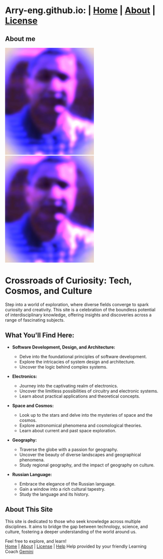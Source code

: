 ﻿# Arry-eng.github.io: 	|		[Home](/)		|	 [About](/About.md) 	|	 [License](/LICENSE.md)
## About me
![Ary-eng](/images/arry-eng-icon-big.jpg)
<picture>
 <img alt="arry-eng" src="images/arry-eng-icon-big.jpg">
</picture>

# Crossroads of Curiosity: Tech, Cosmos, and Culture

Step into a world of exploration, where diverse fields converge to spark curiosity and creativity. This site is a celebration of the boundless potential of interdisciplinary knowledge, offering insights and discoveries across a range of fascinating subjects.

## What You'll Find Here:

* **Software Development, Design, and Architecture:**
    * Delve into the foundational principles of software development.
    * Explore the intricacies of system design and architecture.
    * Uncover the logic behind complex systems.

* **Electronics:**
    * Journey into the captivating realm of electronics.
    * Uncover the limitless possibilities of circuitry and electronic systems.
    * Learn about practical applications and theoretical concepts.

* **Space and Cosmos:**
    * Look up to the stars and delve into the mysteries of space and the cosmos.
    * Explore astronomical phenomena and cosmological theories.
    * Learn about current and past space exploration.

* **Geography:**
    * Traverse the globe with a passion for geography.
    * Uncover the beauty of diverse landscapes and geographical phenomena.
    * Study regional geography, and the impact of geography on culture.

* **Russian Language:**
    * Embrace the elegance of the Russian language.
    * Gain a window into a rich cultural tapestry.
    * Study the language and its history.

## About This Site

This site is dedicated to those who seek knowledge across multiple disciplines. It aims to bridge the gap between technology, science, and culture, fostering a deeper understanding of the world around us.

Feel free to explore, and learn!\
 [Home](/) 	|	  [About](/About.md) 		| 	 [License](/LICENSE.md) 	| 	 [Help](/help/help.md)  Help provided by your friendly Learning Coach [Gemini]("https://gemini.google.com/")
